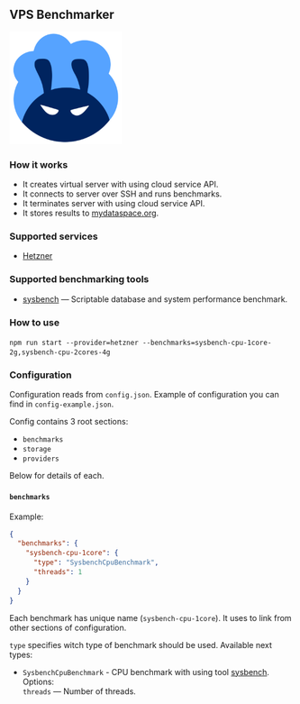 ## VPS Benchmarker
![Logo](https://raw.githubusercontent.com/fiftin/vpsbenchmarker/master/logo-200.png)

### How it works

* It creates virtual server with using cloud service API.
* It connects to server over SSH and runs benchmarks.
* It terminates server with using cloud service API.
* It stores results to [mydataspace.org](https://mydataspace.org).

### Supported services
* [Hetzner](https://hetzner.cloud)

### Supported benchmarking tools
* [sysbench](https://github.com/akopytov/sysbench) &mdash; Scriptable database and system performance benchmark.


### How to use

```npm run start --provider=hetzner --benchmarks=sysbench-cpu-1core-2g,sysbench-cpu-2cores-4g```

### Configuration

Configuration reads from ```config.json```. Example of configuration you can find in ```config-example.json```.

Config contains 3 root sections:
* ```benchmarks```
* ```storage```
* ```providers```

Below for details of each.

#### ```benchmarks```
Example:
```json
{
  "benchmarks": {
    "sysbench-cpu-1core": {
      "type": "SysbenchCpuBenchmark",
      "threads": 1
    }
  }
}
```

Each benchmark has unique name (`sysbench-cpu-1core`). It uses to link from other sections of configuration.

`type` specifies witch type of benchmark should be used. Available next types:
* `SysbenchCpuBenchmark` - CPU benchmark with using tool [sysbench](https://github.com/akopytov/sysbench). <br>
    Options: <br>
    `threads` &mdash; Number of threads.